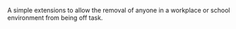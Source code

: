 A simple extensions to allow the removal of anyone in a workplace or school environment from being off task.
